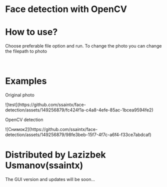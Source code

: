 # Face detection with OpenCV
<h1>How to use?</h1>
<p>Choose preferable file option and run. To change the photo you can change the filepath to photo</p>
<br>
<h1>Examples</h1>
<p>Original photo</p>
![test](https://github.com/ssaintx/face-detection/assets/149256879/fc424f1a-c4a8-4efe-85ac-1bcea9594fe2)
<br>
<p>OpenCV detection</p>
![Снимок2](https://github.com/ssaintx/face-detection/assets/149256879/98fe3beb-15f7-4f7c-a6f4-f33ce7abdcaf)
<h1>Distributed by Lazizbek Usmanov(ssaintx)</h1>
<p>The GUI version and updates will be soon...</p>
